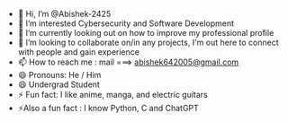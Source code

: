 - 👋 Hi, I’m @Abishek-2425
- 👀 I’m interested Cybersecurity and Software Development
- 🌱 I’m currently looking out on how to improve my professional profile
- 💞️ I’m looking to collaborate on/in any projects, I'm out here to connect with people and gain experience
- 📫 How to reach me : mail ===> abishek642005@gmail.com
- 😄 Pronouns: He / Him
- 😄 Undergrad Student
- ⚡ Fun fact: I like anime, manga, and electric guitars
- ⚡Also a fun fact : I know Python, C and ChatGPT

<!---
Abishek-2425/Abishek-2425 is a ✨ special ✨ repository because its `README.md` (this file) appears on your GitHub profile.
You can click the Preview link to take a look at your changes.
--->
